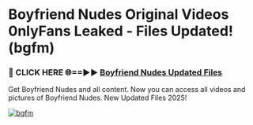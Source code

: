 # Boyfriend Nudes Original Videos 0nlyFans Leaked - Files Updated! (bgfm)

<h3>🔴 CLICK HERE 🌐==►► <a href="https://tinyurl.com/52m3yx9h" rel="nofollow">Boyfriend Nudes Updated Files</a></h3>

Get Boyfriend Nudes and all content. Now you can access all videos and pictures of Boyfriend Nudes. New Updated Files 2025!

[![bgfm](https://i.imgur.com/TnHtlc8.gif)](https://tinyurl.com/52m3yx9h)

